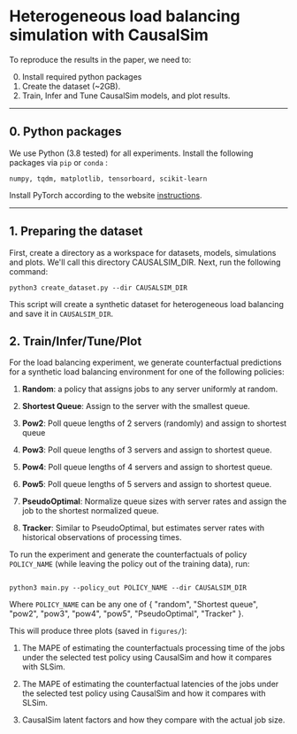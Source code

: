 # Heterogeneous load balancing simulation with CausalSim

To reproduce the results in the paper, we need to:

0. Install required python packages
1. Create the dataset (~2GB).
2. Train, Infer and Tune CausalSim models, and plot results.

---
## 0. Python packages
We use Python (3.8 tested) for all experiments. Install the following packages via `pip` or `conda` :
```
numpy, tqdm, matplotlib, tensorboard, scikit-learn
```
Install PyTorch according to the website [instructions](https://pytorch.org).

---
## 1. Preparing the dataset

First, create a directory as a workspace for datasets, models, simulations and plots. We'll call this directory CAUSALSIM_DIR.
Next, run the following command:
```
python3 create_dataset.py --dir CAUSALSIM_DIR
```
This script will create a synthetic dataset for heterogeneous load balancing and save it in `CAUSALSIM_DIR`.

## 2. Train/Infer/Tune/Plot

For the load balancing experiment, we generate counterfactual predictions for a synthetic load balancing environment for one of the following policies:


1. **Random**: a policy that assigns jobs to any server uniformly at random.

2. **Shortest Queue**:  Assign to the server with the smallest queue.

3. **Pow2**: Poll queue lengths of 2 servers (randomly) and assign to shortest queue 

4. **Pow3**: Poll queue lengths of 3 servers and assign to shortest queue.

5. **Pow4**: Poll queue lengths of 4 servers and assign to shortest queue.

6. **Pow5**: Poll queue lengths of 5 servers and assign to shortest queue.

7. **PseudoOptimal**: Normalize queue sizes with server rates and assign the job to the shortest normalized queue.

8. **Tracker**: Similar to PseudoOptimal, but estimates server rates with historical observations of processing times. 


To run the experiment and generate the counterfactuals of policy `POLICY_NAME` (while leaving the policy out of the training data), run:


```

python3 main.py --policy_out POLICY_NAME --dir CAUSALSIM_DIR

```

Where `POLICY_NAME` can be any one of {
    "random",
    "Shortest queue",
    "pow2",
    "pow3",
    "pow4",
    "pow5",
    "PseudoOptimal",
    "Tracker"
}.


This will produce three plots (saved in `figures/`):

1. The MAPE of estimating the counterfactuals processing time of the jobs under the selected test policy using CausalSim and how it compares with SLSim.

2. The MAPE of estimating the counterfactual latencies of the jobs under the selected test policy using CausalSim and how it compares with SLSim.

3. CausalSim latent factors and how they compare with the actual job size. 


